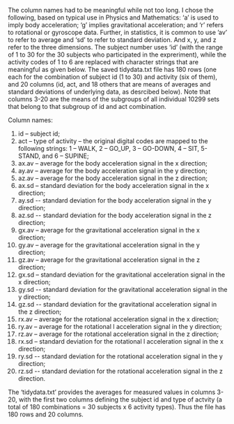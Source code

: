 The column names had to be meaningful while not too long. I chose the following, based on 
typical use in Physics and Mathematics:   ‘a’ is used to imply body acceleration; ‘g’ 
implies gravitational acceleration; and ‘r’ refers to rotational or gyroscope data. 
Further, in statistics, it is common to use ’av’ to refer  to average and ‘sd’ to refer to 
standard deviation.  And x, y, and z refer to the three dimensions.  The subject number uses 
‘id’ (with the range of 1 to 30 for the 30 subjects who participated in the expreriment), 
while the activity codes of 1 to 6 are replaced with character strings that are meaningful 
as given below. The saved tidydata.txt file has 180 rows (one each for the combination of 
subject id (1 to 30) and activity (six of them), and 20 columns (id, act, and 18 others that 
are means of averages and standard deviations of underlying data, as desrcibed below). Note 
that columns 3-20 are the means of the subgroups of all individual 10299 sets that belong to 
that subgroup of id and act combination. 

Column names:
1.	id – subject id;
2.	act – type of activity – the original digital codes are mapped to the following strings: 1 – WALK, 2 – GO_UP, 3 – GO-DOWN, 4 – SIT, 5- STAND, and 6 – SUPINE;
3.	ax.av – average for the body acceleration signal in the x direction;
4.	ay.av – average for the body acceleration signal in the y direction;
5.	az.av – average for the body acceleration signal in the z direction;
6.	ax.sd – standard deviation for the body acceleration signal in the x direction;
7.	ay.sd -- standard deviation for the body acceleration signal in the y direction;
8.	az.sd -- standard deviation for the body acceleration signal in the z direction;
9.	gx.av – average for the gravitational acceleration signal in the x direction;
10.	gy.av – average for the gravitational acceleration signal in the y direction;
11.	gz.av – average for the gravitational acceleration signal in the z direction;
12.	gx.sd – standard deviation for the gravitational acceleration signal in the x direction;
13.	gy.sd -- standard deviation for the gravitational acceleration signal in the y direction;
14.	gz.sd -- standard deviation for the gravitational acceleration signal in the z direction;
15.	rx.av – average for the rotational acceleration signal in the x direction;
16.	ry.av – average for the rotational l acceleration signal in the y direction;
17.	rz.av – average for the rotational  acceleration signal in the z direction;
18.	rx.sd – standard deviation for the rotational l acceleration signal in the x direction;
19.	ry.sd -- standard deviation for the rotational  acceleration signal in the y direction;
20.	rz.sd -- standard deviation for the rotational acceleration signal in the z direction.
 
The ‘tidydata.txt’ provides the averages for measured values in columns 3-20, with the first two 
columns defining the subject id and type of actvity (a total of 180 combinations = 30 subjects x 6 
activity types).   Thus the file has 180 rows and 20 columns. 

